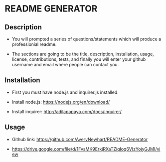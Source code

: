 # README GENERATOR

## Description

- You will prompted a series of questions/statements which will produce a professionial readme.

- The sections are going to be the title, description, installation, usage, license, contributions, tests, and finally you will enter your github username and email where people can contact you.

## Installation

- First you must have node.js and inquirer.js installed.

- Install node.js: https://nodejs.org/en/download/

- Install inquirer: http://adilapapaya.com/docs/inquirer/

## Usage

- Github link: https://github.com/AveryNewhart/README-Generator

- https://drive.google.com/file/d/1FvsMK9ErkjRXaTZiqIoq6VIzYojyGJMI/view